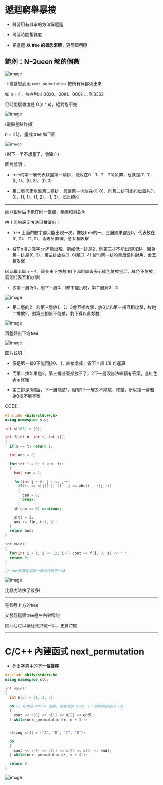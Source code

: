 # 遞迴窮舉暴搜

* 練習用有效率的方法解遞迴

* 降低時間複雜度

* 把遞迴 **以 tree 的概念來解**，更簡單明瞭

## 範例：N-Queen 解的個數

![image](https://user-images.githubusercontent.com/84267907/156922799-701a9d51-104b-4cc4-b680-e0a09eba1923.png)

下意識想到用 `next_permutation` 把所有解都列出來

如 n = 4，依序列出 0000、0001、0002 ... 到3333

但時間複雜度是 O(n ^ n)，絕對跑不完

![image](https://user-images.githubusercontent.com/84267907/156927091-785a9477-d31a-42bb-af9f-09a2c9c6138b.png)

(電腦差點炸掉)

n = 4時，畫成 tree 如下圖

![image](https://user-images.githubusercontent.com/84267907/156922631-c0613825-1f61-45bb-9d46-cc8dc4609348.png)


(剩下一半不想畫了，會陣亡)

圖片說明：

* tree的第一層代表棋盤第一橫排，能放在0、1、2、3的位置，也就是(0, 0)、(0, 1)、(0, 2)、(0, 3)

* 第二層代表棋盤第二橫排，架設第一排放在(0, 0)，則第二排可能的位置有(1, 0)、(1, 1)、(1, 2)、(1, 3)，以此類推

***

而八個皇后不能在同一直線、橫線和斜對角

由上圖的表示方法可推論出：

* tree 上面的數字都只能出現一次，像是tree的一、三層如果都是0，代表放在(0, 0)、(2, 0)，兩者呈直線，會互相攻擊

* 往前n排之數字±n不能出現，例如低一排是2，則第三排不能出現0跟4，因為第一排是(0, 2)，第三排放在(2, 0)跟(2, 4) 皆和第一排的皇后呈斜對角，會互相攻擊

因此繼上圖n = 4，簡化出下方想法(下面的圖皆表示綠色能放皇后，紅色不能放，箭頭代表互相攻擊)

* 設第一層為0，則下一層0、1都不能出現，第二層剩2、3

![image](https://user-images.githubusercontent.com/84267907/156924454-27792f96-ad65-4fe4-b2c8-948fdaf047a7.png)


* 第二層的2，若第三層放1、2、3會互相攻擊，放0又和第一排互相攻擊，故地二排放2，則第三排皆不能放，剩下得以此類推

![image](https://user-images.githubusercontent.com/84267907/156924409-0bbf0fc4-21ae-42f6-aa16-d8155744d9a1.png)

再整理出下方tree

![image](https://user-images.githubusercontent.com/84267907/156924515-3fa77065-6af0-4878-bf8e-9e99535c7311.png)

圖片說明：

* 像是第一排0不能再接0、1，直接拿掉，省下全部 1/8 的運算

* 而第二排如果是2，第三排甚麼都放不了，2下一層沒辦法繼續有答案，畫紅色表示終結

* 第二排是3的話，下一層能放1，但1的下一層又不能放，終結，所以第一層若為0找不到答案

CODE：
~~~cpp
#include <bits/stdc++.h>
using namespace std;

int s[105] = {0};

int f(int n, int t, int s[])
{
  if(n == t) return 1;

  int ans = 0;

  for(int i = 0; i < n; i++)
  {
    bool can = 1;

    for(int j = 0; j < t; j++)
      if((i == s[j]) || (t - j == abs(i - s[j])))
      {
        can = 0;
        break;
      }
    if(can == 0) continue;

    s[t] = i;
    ans += f(n, t+1, s);
  }
  return ans;
}

int main()
{
  for(int i = 1; i <= 12; i++) cout << f(i, 0, s) << " ";
  return 0;
}

//code其實和吳邦一教授的幾乎一樣
~~~
![image](https://user-images.githubusercontent.com/84267907/156926932-46a3b190-9cab-453d-a13c-83385e2ab9ff.png)

比暴力法快了很多!

***

在觀察上方的tree

又發現這個tree是左右對稱的

因此也可以讓程式只跑一半，更省時間

***

# C/C++ 內建函式 next_permutation

* 列出字典中的**下一個排序**

~~~cpp
#include <bits/stdc++.h>
using namespace std;

int main()
{
  int n[3] = {1, 2, 3};

  do // 如果用 while 迴圈，就會直接 cout 下一個排列組合的 132
  {
    cout << n[0] << n[1] << n[2] << endl;
  } while(next_permutation(n, n + 3));


  string s[4] = {"A", "B", "C", "D"};

  do
  {
    cout << s[0] << s[1] << s[2] << s[3] << endl;
  } while(next_permutation(s, s + 4));

  return 0;
}
~~~

![image](https://user-images.githubusercontent.com/84267907/156927812-68618440-f46a-4d2d-8e8a-6772d08b9443.png)

